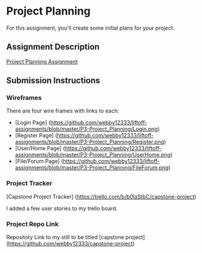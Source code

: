 # Project Planning
For this assignment, you'll create some initial plans for your project.

## Assignment Description
[Project Planning Assignment](https://education.launchcode.org/liftoff/modules/assignments/project-planning)

## Submission Instructions

### Wireframes
There are four wire frames with links to each:

  * [Login Page] (https://github.com/webby12333/liftoff-assignments/blob/master/P3-Project_Planning/Login.png)
  * [Register Page] (https://github.com/webby12333/liftoff-assignments/blob/master/P3-Project_Planning/Register.png)
  * [User/Home Page] (https://github.com/webby12333/liftoff-assignments/blob/master/P3-Project_Planning/UserHome.png)
  * [File/Forum Page] (https://github.com/webby12333/liftoff-assignments/blob/master/P3-Project_Planning/FileForum.png)


### Project Tracker

[Capstone Project Tracker] (https://trello.com/b/b0laStbC/capstone-project)

I added a few user stories to my trello board.

### Project Repo Link

Repositoty Link to my still to be titled [capstone project] (https://github.com/webby12333/capstone-project)
